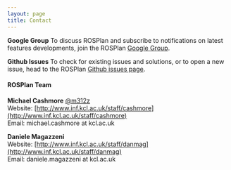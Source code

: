 ```yaml
---
layout: page
title: Contact
---
```


**Google Group**
To discuss ROSPlan and subscribe to notifications on latest features developments, join the ROSPlan <a href="https://groups.google.com/forum/#!forum/rosplan" class="btn">Google Group</a>.

**Github Issues**
To check for existing issues and solutions, or to open a new issue, head to the ROSPlan <a href="https://github.com/KCL-Planning/ROSPlan/issues">Github issues page</a>.

#### ROSPlan Team

**Michael Cashmore** [@m312z](https://github.com/m312z)  
Website: [http://www.inf.kcl.ac.uk/staff/cashmore](http://www.inf.kcl.ac.uk/staff/cashmore)  
Email: michael.cashmore at kcl.ac.uk

**Daniele Magazzeni**  
Website: [http://www.inf.kcl.ac.uk/staff/danmag](http://www.inf.kcl.ac.uk/staff/danmag)  
Email: daniele.magazzeni at kcl.ac.uk
